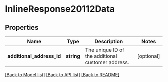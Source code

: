 # InlineResponse20112Data

## Properties
Name | Type | Description | Notes
------------ | ------------- | ------------- | -------------
**additional_address_id** | **string** | The unique ID of the additional customer address. | [optional] 

[[Back to Model list]](../../README.md#documentation-for-models) [[Back to API list]](../../README.md#documentation-for-api-endpoints) [[Back to README]](../../README.md)

